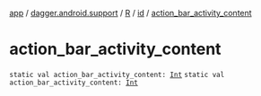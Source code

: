 [app](../../../index.md) / [dagger.android.support](../../index.md) / [R](../index.md) / [id](index.md) / [action_bar_activity_content](./action_bar_activity_content.md)

# action_bar_activity_content

`static val action_bar_activity_content: `[`Int`](https://kotlinlang.org/api/latest/jvm/stdlib/kotlin/-int/index.html)
`static val action_bar_activity_content: `[`Int`](https://kotlinlang.org/api/latest/jvm/stdlib/kotlin/-int/index.html)